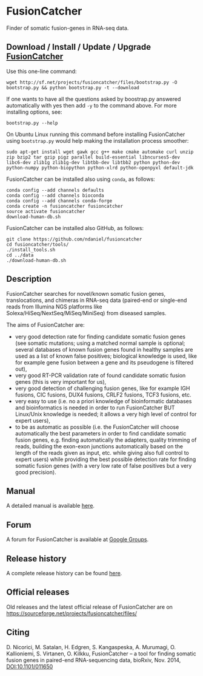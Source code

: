 
FusionCatcher
=============

Finder of somatic fusion-genes in RNA-seq data.


Download / Install / Update / Upgrade [FusionCatcher](http://github.com/ndaniel/fusioncatcher)
----------------------------------------------------------------------------------------------

Use this one-line command:

```
wget http://sf.net/projects/fusioncatcher/files/bootstrap.py -O bootstrap.py && python bootstrap.py -t --download
```

If one wants to have all the questions asked by boostrap.py answered automatically with yes then add `-y` to the 
command above. For more installing options, see:

```
bootstrap.py --help
```

On Ubuntu Linux running this command before installing FusionCatcher using `bootstrap.py` would help making the installation process smoother:

```
sudo apt-get install wget gawk gcc g++ make cmake automake curl unzip zip bzip2 tar gzip pigz parallel build-essential libncurses5-dev libc6-dev zlib1g zlib1g-dev libtbb-dev libtbb2 python python-dev python-numpy python-biopython python-xlrd python-openpyxl default-jdk
```

FusionCatcher can be installed also using `conda`, as follows:
```
conda config --add channels defaults
conda config --add channels bioconda
conda config --add channels conda-forge
conda create -n fusioncatcher fusioncatcher
source activate fusioncatcher
download-human-db.sh
```

FusionCatcher can be installed also GitHub, as follows:
```
git clone https://github.com/ndaniel/fusioncatcher
cd fusioncatcher/tools/
./install_tools.sh
cd ../data
./download-human-db.sh
```

Description
-----------
FusionCatcher searches for novel/known somatic fusion genes, translocations, and
chimeras in RNA-seq data (paired-end or single-end reads from Illumina NGS platforms 
like Solexa/HiSeq/NextSeq/MiSeq/MiniSeq) from diseased samples.

The aims of FusionCatcher are:
 * very good detection rate for finding candidate somatic fusion
   genes (see somatic mutations; using a matched normal sample is
   optional; several databases of known fusion genes found in healthy
   samples are used as a list of known false positives; biological
   knowledge is used, like for example gene fusion between a gene and
   its pseudogene is filtered out),
 * very good RT-PCR validation rate of found candidate somatic fusion
   genes (this is very important for us),
 * very good detection of challenging fusion genes, like for example 
   IGH fusions, CIC fusions, DUX4 fusions, CRLF2 fusions, TCF3 fusions, etc.
 * very easy to use (i.e. no a priori knowledge of bioinformatic
   databases and bioinformatics is needed in order to run FusionCatcher BUT
   Linux/Unix knowledge is needed; it allows a very high level of control
   for expert users),
 * to be as automatic as possible (i.e. the FusionCatcher will choose
   automatically the best parameters in order to find candidate somatic
   fusion genes, e.g. finding automatically the adapters, quality trimming
   of reads, building the exon-exon junctions automatically based on the
   length of the reads given as input, etc. while giving also full control
   to expert users) while providing the best possible detection rate for
   finding somatic fusion genes (with a very low rate of false positives
   but a very good precision).


Manual
------
A detailed manual is available [here](doc/manual.md).


Forum
-----
A forum for FusionCatcher is available at 
[Google Groups](http://groups.google.com/d/forum/fusioncatcher).


Release history
---------------
A complete release history can be found [here](NEWS).


Official releases
-----------------
Old releases and the latest official release of FusionCatcher are on https://sourceforge.net/projects/fusioncatcher/files/


Citing
------
D. Nicorici, M. Satalan, H. Edgren, S. Kangaspeska, A. Murumagi, O. Kallioniemi,
S. Virtanen, O. Kilkku, FusionCatcher – a tool for finding somatic fusion genes
in paired-end RNA-sequencing data, bioRxiv, Nov. 2014, 
[DOI:10.1101/011650](http://dx.doi.org/10.1101/011650)


